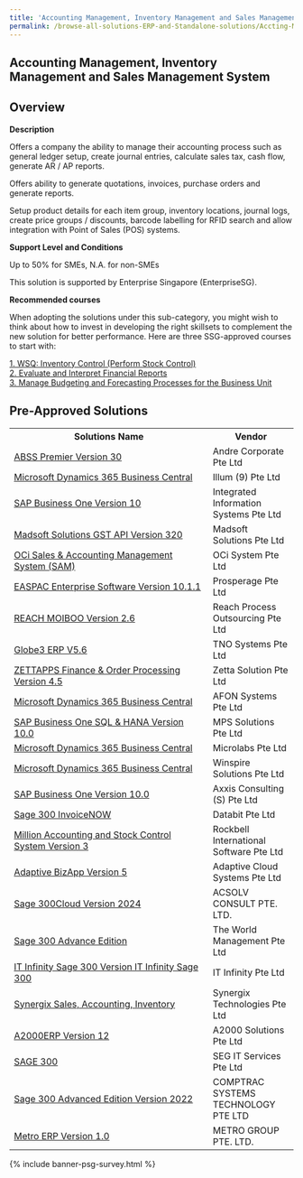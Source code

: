```yaml
---
title: 'Accounting Management, Inventory Management and Sales Management System'
permalink: /browse-all-solutions-ERP-and-Standalone-solutions/Accting-Mgmt--Inventory-Mgmt-and-Sales-Mgmt-System
---
```


## Accounting Management, Inventory Management and Sales Management System
## Overview

**Description**

Offers a company the ability to manage their accounting process such as general ledger setup, create journal entries, calculate sales tax, cash flow, generate AR / AP reports. 

Offers ability to generate quotations, invoices, purchase orders and generate reports. 

Setup product details for each item group, inventory locations, journal logs, create price groups / discounts, barcode labelling for RFID search and allow integration with Point of Sales (POS) systems.

**Support Level and Conditions**

Up to 50% for SMEs, N.A. for non-SMEs

This solution is supported by Enterprise Singapore (EnterpriseSG).

**Recommended courses**

When adopting the solutions under this sub-category, you might wish to think about how to invest in developing the right skillsets to complement the new solution for better performance. Here are three SSG-approved courses to start with:

<a href='https://sfec.enterprisejobskills.gov.sg/Course_Internet/CourseDetail.aspx?CoursesReferenceNumber=TGS-2020505675'  target='_blank' rel='noopener'>1. WSQ: Inventory Control (Perform Stock Control)</a><br>
<a href='https://sfec.enterprisejobskills.gov.sg/Course_Internet/CourseDetail.aspx?CoursesReferenceNumber=TGS-2018500942'  target='_blank' rel='noopener'>2. Evaluate and Interpret Financial Reports</a><br>
<a href='https://sfec.enterprisejobskills.gov.sg/Course_Internet/CourseDetail.aspx?CoursesReferenceNumber=TGS-2013500351'  target='_blank' rel='noopener'>3. Manage Budgeting and Forecasting Processes for the Business Unit</a><br>

## Pre-Approved Solutions

<table>
<tr>
<th style='width: auto;'><b>Solutions Name</b></th>
<th style='width: 30%;'><b>Vendor</b></th>
</tr>
<tr>
<td><a href='/productivity-solutions-grant/solutionrepo/200918692D-ABSS-Prmr-v-30-G' target='_blank'>ABSS Premier Version 30</a><br></td>
<td>Andre Corporate Pte Ltd</td>
</tr>
<tr>
<td><a href='/productivity-solutions-grant/solutionrepo/201608167D-Mcrosoft-Dynmcs-365-Busnss-Cntrl-G' target='_blank'>Microsoft Dynamics 365 Business Central</a><br></td>
<td>Illum (9) Pte Ltd</td>
</tr>
<tr>
<td><a href='/productivity-solutions-grant/solutionrepo/201109918E-SAP-Busnss-On-v-10-G' target='_blank'>SAP Business One Version 10</a><br></td>
<td>Integrated Information Systems Pte Ltd</td>
</tr>
<tr>
<td><a href='/productivity-solutions-grant/solutionrepo/200610863D-Mdsoft-SLNs-GST-API-v-320-G' target='_blank'>Madsoft Solutions GST API Version 320</a><br></td>
<td>Madsoft Solutions Pte Ltd</td>
</tr>
<tr>
<td><a href='/productivity-solutions-grant/solutionrepo/200601493C-OC-Sls-&-ACC-MGT-Systm-SAM-G' target='_blank'>OCi Sales & Accounting Management System (SAM)</a><br></td>
<td>OCi System Pte Ltd</td>
</tr>
<tr>
<td><a href='/productivity-solutions-grant/solutionrepo/200106330C-EASPAC-Entrprs-Softwr-v-1011-G' target='_blank'>EASPAC Enterprise Software Version 10.1.1</a><br></td>
<td>Prosperage Pte Ltd</td>
</tr>
<tr>
<td><a href='/productivity-solutions-grant/solutionrepo/201723943H-REACH-MOIBOO-v-26-G' target='_blank'>REACH MOIBOO Version 2.6</a><br></td>
<td>Reach Process Outsourcing Pte Ltd</td>
</tr>
<tr>
<td><a href='/productivity-solutions-grant/solutionrepo/199700712E-Glob3-ERP-V56-G' target='_blank'>Globe3 ERP V5.6</a><br></td>
<td>TNO Systems Pte Ltd</td>
</tr>
<tr>
<td><a href='/productivity-solutions-grant/solutionrepo/201206718K-ZETTAPPS-Fnnc-&-Ordr-Procssng-v-45-G' target='_blank'>ZETTAPPS Finance & Order Processing Version 4.5</a><br></td>
<td>Zetta Solution Pte Ltd</td>
</tr>
<tr>
<td><a href='/productivity-solutions-grant/solutionrepo/201000122E-Mcrosoft-Dynmcs-365-Busnss-Cntrl-G' target='_blank'>Microsoft Dynamics 365 Business Central</a><br></td>
<td>AFON Systems Pte Ltd</td>
</tr>
<tr>
<td><a href='/productivity-solutions-grant/solutionrepo/201008943H-SAP-Busnss-On-SQL-&-HANA-v-100--G' target='_blank'>SAP Business One SQL & HANA Version 10.0 </a><br></td>
<td>MPS Solutions Pte Ltd</td>
</tr>
<tr>
<td><a href='/productivity-solutions-grant/solutionrepo/201117204M-Mcrosoft-Dynmcs-365-Busnss-Cntrl-G' target='_blank'>Microsoft Dynamics 365 Business Central</a><br></td>
<td>Microlabs Pte Ltd</td>
</tr>
<tr>
<td><a href='/productivity-solutions-grant/solutionrepo/200615630E-Mcrosoft-Dynmcs-365-Busnss-Cntrl-G' target='_blank'>Microsoft Dynamics 365 Business Central</a><br></td>
<td>Winspire Solutions Pte Ltd</td>
</tr>
<tr>
<td><a href='/productivity-solutions-grant/solutionrepo/201309175Z-SAP-Busnss-On-v-100-G' target='_blank'>SAP Business One Version 10.0</a><br></td>
<td>Axxis Consulting (S) Pte Ltd</td>
</tr>
<tr>
<td><a href='/productivity-solutions-grant/solutionrepo/200703060H-Sg-300-InvocNOW-G' target='_blank'>Sage 300 InvoiceNOW</a><br></td>
<td>Databit Pte Ltd</td>
</tr>
<tr>
<td><a href='/productivity-solutions-grant/solutionrepo/200603587Z-Mllon-ACC-nd-Stock-Control-Systm-v-3-G' target='_blank'>Million Accounting and Stock Control System Version 3</a><br></td>
<td>Rockbell International Software Pte Ltd</td>
</tr>
<tr>
<td><a href='/productivity-solutions-grant/solutionrepo/201323996K-Adptv-BzApp-v-5-G' target='_blank'>Adaptive BizApp Version 5</a><br></td>
<td>Adaptive Cloud Systems Pte Ltd</td>
</tr>
<tr>
<td><a href='/productivity-solutions-grant/solutionrepo/201009691D-Sg-300Cloud-v-2024-G' target='_blank'>Sage 300Cloud Version 2024</a><br></td>
<td>ACSOLV CONSULT PTE. LTD.</td>
</tr>
<tr>
<td><a href='/productivity-solutions-grant/solutionrepo/198000012M-Sg-300-Advnc-Edton-G' target='_blank'>Sage 300 Advance Edition</a><br></td>
<td>The World Management Pte Ltd</td>
</tr>
<tr>
<td><a href='/productivity-solutions-grant/solutionrepo/199204792N-IT-Infnty-Sg-300-v-IT-Infnty-Sg-300-G' target='_blank'>IT Infinity Sage 300 Version IT Infinity Sage 300</a><br></td>
<td>IT Infinity Pte Ltd</td>
</tr>
<tr>
<td><a href='/productivity-solutions-grant/solutionrepo/199609132G-Synrgx-Sls,-ACC,-Invntory-G' target='_blank'>Synergix Sales, Accounting, Inventory</a><br></td>
<td>Synergix Technologies Pte Ltd</td>
</tr>
<tr>
<td><a href='/productivity-solutions-grant/solutionrepo/199602373D-A2000ERP-v-12-G' target='_blank'>A2000ERP Version 12</a><br></td>
<td>A2000 Solutions Pte Ltd</td>
</tr>
<tr>
<td><a href='/productivity-solutions-grant/solutionrepo/200507412D-SAGE-300-G' target='_blank'>SAGE 300</a><br></td>
<td>SEG IT Services Pte Ltd</td>
</tr>
<tr>
<td><a href='/productivity-solutions-grant/solutionrepo/200415297M-Sg-300-Advncd-Edton-v-2022-G' target='_blank'>Sage 300 Advanced Edition Version 2022</a><br></td>
<td>COMPTRAC SYSTEMS TECHNOLOGY PTE LTD</td>
</tr>
<tr>
<td><a href='/productivity-solutions-grant/solutionrepo/201415107H-Mtro-ERP-v-10-G' target='_blank'>Metro ERP Version 1.0</a><br></td>
<td>METRO GROUP PTE. LTD.</td>
</tr>
</table>

{% include banner-psg-survey.html %}
